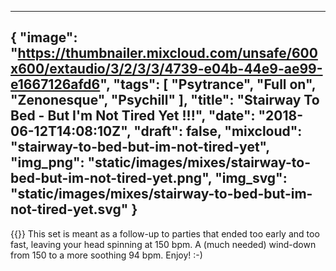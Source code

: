 
---
{
  "image": "https://thumbnailer.mixcloud.com/unsafe/600x600/extaudio/3/2/3/3/4739-e04b-44e9-ae99-e1667126afd6",
  "tags": [
    "Psytrance",
    "Full on",
    "Zenonesque",
    "Psychill"
  ],
  "title": "Stairway To Bed - But I'm Not Tired Yet !!!",
  "date": "2018-06-12T14:08:10Z",
  "draft": false,
  "mixcloud": "stairway-to-bed-but-im-not-tired-yet",
  "img_png": "static/images/mixes/stairway-to-bed-but-im-not-tired-yet.png",
  "img_svg": "static/images/mixes/stairway-to-bed-but-im-not-tired-yet.svg"
}
---
{{<mixcloud>}}
This set is meant as a follow-up to parties that ended too early and too fast, leaving your head spinning at 150 bpm. 
A (much needed) wind-down from 150 to a more soothing 94 bpm. Enjoy! :-)
